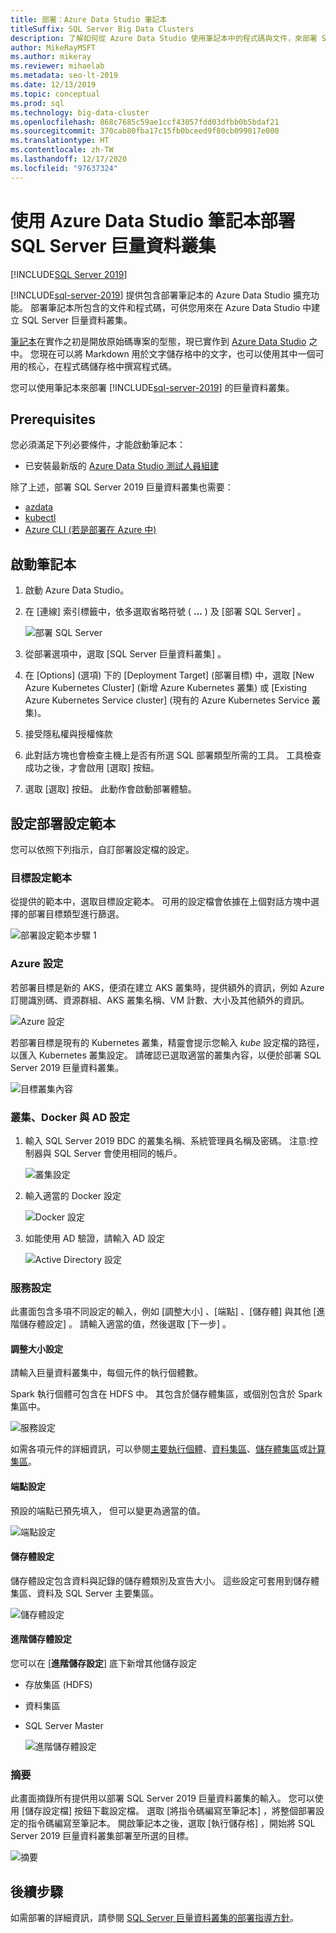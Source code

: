 ```yaml
---
title: 部署：Azure Data Studio 筆記本
titleSuffix: SQL Server Big Data Clusters
description: 了解如何從 Azure Data Studio 使用筆記本中的程式碼與文件，來部署 SQL Server 巨量資料叢集。
author: MikeRayMSFT
ms.author: mikeray
ms.reviewer: mihaelab
ms.metadata: seo-lt-2019
ms.date: 12/13/2019
ms.topic: conceptual
ms.prod: sql
ms.technology: big-data-cluster
ms.openlocfilehash: 868c7685c59ae1ccf43057fdd03dfbb0b5bdaf21
ms.sourcegitcommit: 370cab80fba17c15fb0bceed9f80cb099017e000
ms.translationtype: HT
ms.contentlocale: zh-TW
ms.lasthandoff: 12/17/2020
ms.locfileid: "97637324"
---
```

# <a name="deploy-sql-server-big-data-cluster-with-azure-data-studio-notebook"></a>使用 Azure Data Studio 筆記本部署 SQL Server 巨量資料叢集

[!INCLUDE[SQL Server 2019](../includes/applies-to-version/sqlserver2019.md)]

[!INCLUDE[sql-server-2019](../includes/sssqlv15-md.md)] 提供包含部署筆記本的 Azure Data Studio 擴充功能。 部署筆記本所包含的文件和程式碼，可供您用來在 Azure Data Studio 中建立 SQL Server 巨量資料叢集。

[筆記本](../azure-data-studio/notebooks/notebooks-guidance.md)在實作之初是開放原始碼專案的型態，現已實作到 [Azure Data Studio](../azure-data-studio/download-azure-data-studio.md) 之中。 您現在可以將 Markdown 用於文字儲存格中的文字，也可以使用其中一個可用的核心，在程式碼儲存格中撰寫程式碼。

您可以使用筆記本來部署 [!INCLUDE[sql-server-2019](../includes/sssqlv15-md.md)] 的巨量資料叢集。

## <a name="prerequisites"></a>Prerequisites

您必須滿足下列必要條件，才能啟動筆記本：

* 已安裝最新版的 [Azure Data Studio 測試人員組建](https://github.com/microsoft/azuredatastudio#try-out-the-latest-insiders-build-from-master)

除了上述，部署 SQL Server 2019 巨量資料叢集也需要：

* [azdata](../azdata/install/deploy-install-azdata.md)
* [kubectl](https://kubernetes.io/docs/tasks/tools/install-kubectl/#install-kubectl-binary-using-native-package-management)
* [Azure CLI (若是部署在 Azure 中)](/cli/azure/install-azure-cli)

## <a name="launch-the-notebook"></a>啟動筆記本

1. 啟動 Azure Data Studio。

2. 在 [連線]  索引標籤中，依多選取省略符號 ( **...** ) 及 [部署 SQL Server]  。

   ![部署 SQL Server](media/notebooks-deploy/deploy-notebooks.png)

3. 從部署選項中，選取 [SQL Server 巨量資料叢集]  。

4. 在 [Options]  \(選項\) 下的 [Deployment Target]  \(部署目標\) 中，選取 [New Azure Kubernetes Cluster]  \(新增 Azure Kubernetes 叢集\) 或 [Existing Azure Kubernetes Service cluster]  \(現有的 Azure Kubernetes Service 叢集\)。

5. 接受隱私權與授權條款

6. 此對話方塊也會檢查主機上是否有所選 SQL 部署類型所需的工具。 工具檢查成功之後，才會啟用 [選取]  按鈕。

7. 選取 [選取]  按鈕。 此動作會啟動部署體驗。

## <a name="set-deployment-configuration-template"></a>設定部署設定範本

您可以依照下列指示，自訂部署設定檔的設定。

### <a name="target-configuration-template"></a>目標設定範本

從提供的範本中，選取目標設定範本。 可用的設定檔會依據在上個對話方塊中選擇的部署目標類型進行篩選。

   ![部署設定範本步驟 1](media/notebooks-deploy/deployment-configuration-template.png)

### <a name="azure-settings"></a>Azure 設定

若部署目標是新的 AKS，便須在建立 AKS 叢集時，提供額外的資訊，例如 Azure 訂閱識別碼、資源群組、AKS 叢集名稱、VM 計數、大小及其他額外的資訊。

   ![Azure 設定](media/notebooks-deploy/azure-settings.png)

若部署目標是現有的 Kubernetes 叢集，精靈會提示您輸入 *kube* 設定檔的路徑，以匯入 Kubernetes 叢集設定。 請確認已選取適當的叢集內容，以便於部署 SQL Server 2019 巨量資料叢集。

   ![目標叢集內容](media/notebooks-deploy/target-cluster-context.png)

### <a name="cluster-docker-and-ad-settings"></a>叢集、Docker 與 AD 設定

1. 輸入 SQL Server 2019 BDC 的叢集名稱、系統管理員名稱及密碼。
注意:控制器與 SQL Server 會使用相同的帳戶。

   ![叢集設定](media/notebooks-deploy/cluster-settings.png)

2. 輸入適當的 Docker 設定

   ![Docker 設定](media/notebooks-deploy/docker-settings.png)

3. 如能使用 AD 驗證，請輸入 AD 設定

   ![Active Directory 設定](media/notebooks-deploy/active-directory-settings.png)

### <a name="service-settings"></a>服務設定

此畫面包含多項不同設定的輸入，例如 [調整大小]  、[端點]  、[儲存體]  與其他 [進階儲存體設定]  。 請輸入適當的值，然後選取 [下一步]  。

#### <a name="scale-settings"></a>調整大小設定

請輸入巨量資料叢集中，每個元件的執行個體數。

Spark 執行個體可包含在 HDFS 中。 其包含於儲存體集區，或個別包含於 Spark 集區中。

   ![服務設定](media/notebooks-deploy/service-settings.png)

如需各項元件的詳細資訊，可以參閱[主要執行個體](concept-master-instance.md)、[資料集區](concept-data-pool.md)、[儲存體集區](concept-storage-pool.md)或[計算集區](concept-compute-pool.md)。

#### <a name="endpoint-settings"></a>端點設定

預設的端點已預先填入， 但可以變更為適當的值。

   ![端點設定](media/notebooks-deploy/endpoint-settings.png)

#### <a name="storage-settings"></a>儲存體設定

儲存體設定包含資料與記錄的儲存體類別及宣告大小。 這些設定可套用到儲存體集區、資料及 SQL Server 主要集區。

   ![儲存體設定](media/notebooks-deploy/storage-settings.png)

#### <a name="advanced-storage-settings"></a>進階儲存體設定

您可以在 [**進階儲存設定**] 底下新增其他儲存設定

* 存放集區 (HDFS)
* 資料集區
* SQL Server Master

   ![進階儲存體設定](media/notebooks-deploy/advanced-storage-settings.png)

### <a name="summary"></a>摘要

此畫面摘錄所有提供用以部署 SQL Server 2019 巨量資料叢集的輸入。 您可以使用 [儲存設定檔]  按鈕下載設定檔。 選取 [將指令碼編寫至筆記本]  ，將整個部署設定的指令碼編寫至筆記本。 開啟筆記本之後，選取 [執行儲存格]  ，開始將 SQL Server 2019 巨量資料叢集部署至所選的目標。

   ![摘要](media/notebooks-deploy/deploy-sql-server-big-data-cluster-on-a-new-AKS-cluster.png)

## <a name="next-steps"></a>後續步驟

如需部署的詳細資訊，請參閱 [SQL Server 巨量資料叢集的部署指導方針](deployment-guidance.md)。